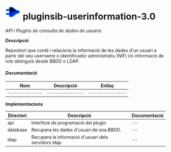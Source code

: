 # ![Logo](https://github.com/GovernIB/maven/raw/binaris/pluginsib/projectinfo_Attachments/icon.jpg) pluginsib-userinformation-3.0
*API i Plugins de consulta de dades de usuaris*

***Descripció***

Repositori que conté i relaciona la informació de les dades d'un usuari a partir del seu username o identificador administratiu (NIF) i/o informació de rols obtinguts desde BBDD o LDAP.


#### ***Documentació***
Nom | Descripció | Enllaç
------------ | ------------- | -------------
------------ | ------------- | -------------

**Implementacions**

Directori | Descripció | Documentació
------------ | ------------- | -------------
api | Interficie de programació del plugin | --
database | Recupera les dades d'usuari de una BBDD. | -- 
ldap | Recupera la informació d'usuari dels servidors ldap | --


